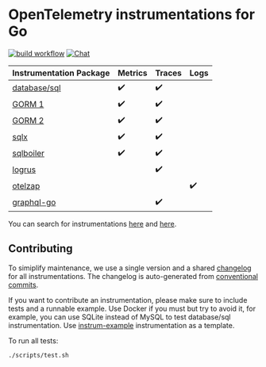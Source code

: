 # OpenTelemetry instrumentations for Go

[![build workflow](https://github.com/uptrace/opentelemetry-go-extra/actions/workflows/build.yml/badge.svg)](https://github.com/uptrace/opentelemetry-go-extra/actions/workflows/build.yml)
[![Chat](https://img.shields.io/badge/-telegram-red?color=white&logo=telegram&logoColor=black)](https://t.me/uptrace)

| Instrumentation Package          | Metrics            | Traces             | Logs               |
| -------------------------------- | ------------------ | ------------------ | ------------------ |
| [database/sql](/otelsql/)        | :heavy_check_mark: | :heavy_check_mark: |                    |
| [GORM 1](/otelsql/#gorm-1)       | :heavy_check_mark: | :heavy_check_mark: |                    |
| [GORM 2](/otelgorm/)             | :heavy_check_mark: | :heavy_check_mark: |                    |
| [sqlx](/otelsqlx/)               | :heavy_check_mark: | :heavy_check_mark: |                    |
| [sqlboiler](/otelsql/#sqlboiler) | :heavy_check_mark: | :heavy_check_mark: |                    |
| [logrus](/otellogrus/)           |                    | :heavy_check_mark: |
| [otelzap](/otelzap/)             |                    |                    | :heavy_check_mark: |
| [graphql-go](/otelgraphql/)      |                    | :heavy_check_mark: |                    |

You can search for instrumentations [here](https://uptrace.dev/get/instrument/) and
[here](https://opentelemetry.io/registry/).

## Contributing

To simiplify maintenance, we use a single version and a shared [changelog](CHANGELOG.md) for all
instrumentations. The changelog is auto-generated from
[conventional commits](https://www.conventionalcommits.org/en/v1.0.0/).

If you want to contribute an instrumentation, please make sure to include tests and a runnable
example. Use Docker if you must but try to avoid it, for example, you can use SQLite instead of
MySQL to test database/sql instrumentation. Use [instrum-example](/instrum-example/) instrumentation
as a template.

To run all tests:

```shell
./scripts/test.sh
```
